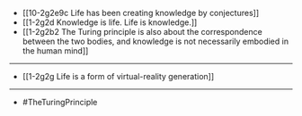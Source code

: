 - [[10-2g2e9c Life has been creating knowledge by conjectures]]
- [[1-2g2d Knowledge is life. Life is knowledge.]]
- [[1-2g2b2 The Turing principle is also about the correspondence between the two bodies, and knowledge is not necessarily embodied in the human mind]]
---
- [[1-2g2g Life is a form of virtual-reality generation]]
---
- #TheTuringPrinciple
